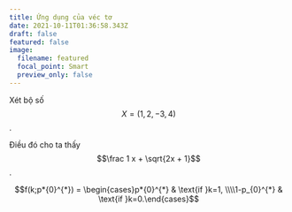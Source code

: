 ```yaml
---
title: Ứng dụng của véc tơ
date: 2021-10-11T01:36:58.343Z
draft: false
featured: false
image:
  filename: featured
  focal_point: Smart
  preview_only: false
---
```

Xét bộ số $$X = (1, 2, -3, 4)$$.

Điều đó cho ta thấy $$\frac 1 x + \sqrt{2x + 1}$$.

$$f(k;p*{0}^{*}) = \begin{cases}p*{0}^{*} & \text{if }k=1, \\\\1-p_{0}^{*} & \text{if }k=0.\end{cases}$$